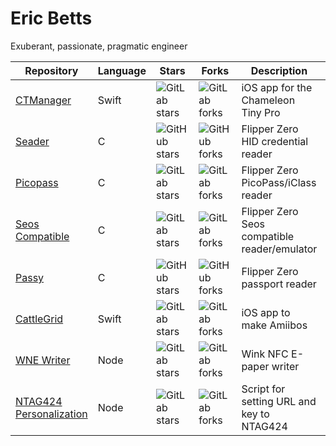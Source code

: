 # Eric Betts

Exuberant, passionate, pragmatic engineer

| Repository | Language | Stars | Forks | Description | Website |
|------------|----------|-------|-------|-------------| --------|
| [CTManager](https://gitlab.com/bettse/ctmanager) | Swift | ![GitLab stars](https://img.shields.io/gitlab/stars/bettse/ctmanager?style=social) | ![GitLab forks](https://img.shields.io/gitlab/forks/bettse/ctmanager?style=social) |  iOS app for the Chameleon Tiny Pro | [https://ctmanager.ericbetts.dev/](https://ctmanager.ericbetts.dev/) |
| [Seader](https://github.com/bettse/seader) | C | ![GitHub stars](https://img.shields.io/github/stars/bettse/seader?style=social) | ![GitHub forks](https://img.shields.io/github/forks/bettse/seader?style=social) |  Flipper Zero HID credential reader | [https://seader.ericbetts.dev/](https://seader.ericbetts.dev/) |
| [Picopass](https://gitlab.com/bettse/picopass) | C | ![GitLab stars](https://img.shields.io/gitlab/stars/bettse/picopass?style=social) | ![GitLab forks](https://img.shields.io/gitlab/forks/bettse/picopass?style=social) |  Flipper Zero PicoPass/iClass reader | [https://lab.flipper.net/apps/picopass](https://lab.flipper.net/apps/picopass) |
| [Seos Compatible](https://gitlab.com/bettse/flipper_seos) | C | ![GitLab stars](https://img.shields.io/gitlab/stars/bettse/flipper_seos?style=social) | ![GitLab forks](https://img.shields.io/gitlab/forks/bettse/flipper_seos?style=social) |  Flipper Zero Seos compatible reader/emulator | |
| [Passy](https://github.com/bettse/passy) | C | ![GitHub stars](https://img.shields.io/github/stars/bettse/passy?style=social) | ![GitHub forks](https://img.shields.io/github/forks/bettse/passy?style=social) |  Flipper Zero passport reader  |  [https://lab.flipper.net/apps/passy](https://lab.flipper.net/apps/passy) |
| [CattleGrid](https://gitlab.com/bettse/cattlegrid) | Swift | ![GitLab stars](https://img.shields.io/gitlab/stars/bettse/cattlegrid?style=social) | ![GitLab forks](https://img.shields.io/gitlab/forks/bettse/cattlegrid?style=social) |  iOS app to make Amiibos | |
| [WNE Writer](https://gitlab.com/bettse/wne_writer) | Node | ![GitLab stars](https://img.shields.io/gitlab/stars/bettse/wne_writer?style=social) | ![GitLab forks](https://img.shields.io/gitlab/forks/bettse/wne_writer?style=social) |  Wink NFC E-paper writer | |
| [NTAG424 Personalization](https://gitlab.com/bettse/ntag424_personalization) | Node | ![GitLab stars](https://img.shields.io/gitlab/stars/bettse/ntag424_personalization?style=social) | ![GitLab forks](https://img.shields.io/gitlab/forks/bettse/ntag424_personalization?style=social) | Script for setting URL and key to NTAG424 | [https://accessgranted.ericbetts.dev/](https://accessgranted.ericbetts.dev/) |

